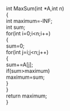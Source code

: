 int MaxSum(int *A,int n)  
{  
int maximum=-INF;  
int sum;  
for(int i=0;i<n;i++)  
{  
sum=0;  
for(int j=i;j<n;j++)  
{  
sum+=A[j];  
if(sum>maximum)  
maximum=sum;  
}  
}  
return maximum;  
}  
